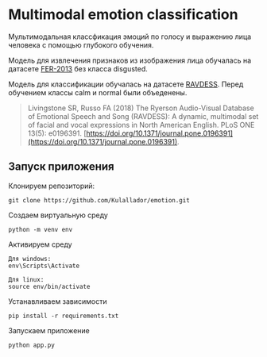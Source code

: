 # Multimodal emotion classification

Мультимодальная классфикация эмоций по голосу и выражению лица человека с помощью глубокого обучения.

Модель для извлечения признаков из изображения лица обучалась на датасете [FER-2013](https://www.kaggle.com/datasets/msambare/fer2013) без класса disgusted.

Модель для классификации обучалась на датасете [RAVDESS](https://zenodo.org/record/1188976#.YnoqInVBx9D). Перед обучением классы calm и normal были объеденены.

>Livingstone SR, Russo FA (2018) The Ryerson Audio-Visual Database of Emotional Speech and Song (RAVDESS): A dynamic, multimodal set of facial and vocal expressions in North American English. PLoS ONE 13(5): e0196391. [https://doi.org/10.1371/journal.pone.0196391](https://doi.org/10.1371/journal.pone.0196391).


## Запуск приложения

Клонируем репозиторий:
```
git clone https://github.com/Kulallador/emotion.git
```

Создаем виртуальную среду
```
python -m venv env
```

Активируем среду
```
Для windows: 
env\Scripts\Activate

Для linux:
source env/bin/activate
```

Устанавливаем зависимости
```
pip install -r requirements.txt
```

Запускаем приложение 
```
python app.py
```



